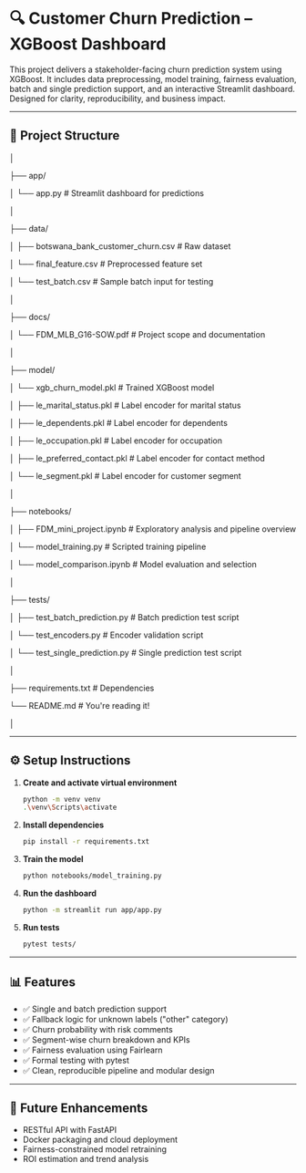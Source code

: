 # 🔍 Customer Churn Prediction – XGBoost Dashboard 

This project delivers a stakeholder-facing churn prediction system using XGBoost. It includes data preprocessing, model training, fairness evaluation, batch and single prediction support, and an interactive Streamlit dashboard. Designed for clarity, reproducibility, and business impact.

---

## 📁 Project Structure

│

├── app/

│       └── app.py              # Streamlit dashboard for predictions

│

├── data/

│     ├── botswana_bank_customer_churn.csv    # Raw dataset

│     └── final_feature.csv         # Preprocessed feature set

│     └── test_batch.csv         # Sample batch input for testing

│

├── docs/

│   └── FDM_MLB_G16-SOW.pdf     # Project scope and documentation

│

├── model/

│   └── xgb_churn_model.pkl             # Trained XGBoost model

│   ├── le_marital_status.pkl          # Label encoder for marital status

│   ├── le_dependents.pkl              # Label encoder for dependents

│   ├── le_occupation.pkl              # Label encoder for occupation

│   ├── le_preferred_contact.pkl       # Label encoder for contact method

│   └── le_segment.pkl                 # Label encoder for customer segment

│

├── notebooks/

│   ├── FDM_mini_project.ipynb   # Exploratory analysis and pipeline overview

│   └── model_training.py       # Scripted training pipeline

│   └── model_comparison.ipynb     # Model evaluation and selection

│

├── tests/

│   ├── test_batch_prediction.py       # Batch prediction test script

│   └── test_encoders.py               # Encoder validation script

│   └── test_single_prediction.py     # Single prediction test script

│

├── requirements.txt           # Dependencies

└── README.md                     # You're reading it!

│

---

## ⚙️ Setup Instructions

1. **Create and activate virtual environment**
   ```bash
   python -m venv venv
   .\venv\Scripts\activate
   
2. **Install dependencies**
   ```bash
   pip install -r requirements.txt

3. **Train the model**
   ```bash
   python notebooks/model_training.py
   
4. **Run the dashboard**
   ```bash
   python -m streamlit run app/app.py

5. **Run tests**
   ```bash
   pytest tests/

---

## 📊 Features
- ✅ Single and batch prediction support
- ✅ Fallback logic for unknown labels ("other" category)
- ✅ Churn probability with risk comments
- ✅ Segment-wise churn breakdown and KPIs
- ✅ Fairness evaluation using Fairlearn
- ✅ Formal testing with pytest
- ✅ Clean, reproducible pipeline and modular design

---

## 🚀 Future Enhancements
- RESTful API with FastAPI
- Docker packaging and cloud deployment
- Fairness-constrained model retraining
- ROI estimation and trend analysis

